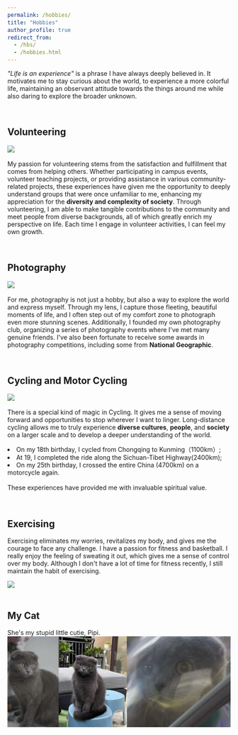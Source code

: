 ```yaml
---
permalink: /hobbies/
title: "Hobbies"
author_profile: true
redirect_from:
  - /hbs/
  - /hobbies.html
---
```


<!-- “人生是一场体验”，是我一直以来都十分相信的一句话。这激励着我对世界始终充满好奇，体验更多彩的人生，既保持对身边事物的观察也勇于去探索更广阔的未至之境。 -->

<p><span style="font-style: italic;">"Life is an experience" </span>is a phrase I have always deeply believed in. It motivates me to stay curious about the world, to experience a more colorful life, maintaining an observant attitude towards the things around me while also daring to explore the broader unknown.</p>

<br>
<div> <!-- Volunteering -->
  <h2 class="archive__item-title" itemprop="headline">Volunteering</h2>
  <img src="../images/hobbies/volunteering/volunteer2.png">
  <!-- 我对志愿服务的热爱源于帮助他人带来的满足感和成就感。无论是参与校园活动、支教项目，还是在各种社区公益中提供帮助，这些经历都给我机会去深入了解一个我原本陌生的群体，让我更加理解和珍惜社会的多样性和复杂性。通过志愿服务，我不仅能够对社区做出实际贡献，还有机会结识来自不同背景的人们，这些都极大地丰富了我的人生视野。每次投身于志愿活动，我都能感受到自己的成长。-->
  <p>My passion for volunteering stems from the satisfaction and fulfillment that comes from helping others. Whether participating in campus events, volunteer teaching projects, or providing assistance in various community-related projects, these experiences have given me the opportunity to deeply understand groups that were once unfamiliar to me, enhancing my appreciation for the <strong>diversity and complexity of society</strong>. Through volunteering, I am able to make tangible contributions to the community and meet people from diverse backgrounds, all of which greatly enrich my perspective on life. Each time I engage in volunteer activities, I can feel my own growth.
  </p>
</div>

<br>
<div> <!-- Technical Art/ Interaction Engineer -->
  <h2 class="archive__item-title" itemprop="headline">Photography</h2>
  <img src="../images/hobbies/photography/photography.png">
  <!-- 摄影对我来说不仅是一种爱好，更是一种探索世界和表达自我的方式。通过镜头，我能捕捉到生活中那些短暂而美好的瞬间，也会为了拍摄到更美好的景色突破自我的安逸圈。此外，我创办了自己的摄影社团，组织了一系列摄影活动，也遇到了许多真诚的朋友。同时我也有幸获得了国家地理在内的一些摄影比赛奖项。-->
  <p>For me, photography is not just a hobby, but also a way to explore the world and express myself. Through my lens, I capture those fleeting, beautiful moments of life, and I often step out of my comfort zone to photograph even more stunning scenes. Additionally, I founded my own photography club, organizing a series of photography events where I've met many genuine friends. I've also been fortunate to receive some awards in photography competitions, including some from <strong>National Geographic</strong>.
  </p>
</div>

<br>
<div> <!-- Cycling and Motor Cycling -->
  <h2 class="archive__item-title" itemprop="headline">Cycling and Motor Cycling</h2>
  <img src="../images/hobbies/cycling/cycling.png">
  <!-- 对我而言，骑行总有着一种特殊的魔力。它给了我一种前进的感觉和在任何我想驻足的地方停留的机会。长途骑行让我能够从更大尺度上真实地感受更加广阔、多元的文化、人群、社会。18岁生日，我从重庆骑行到了昆明，19岁完成了川藏线的骑行，25岁生日骑着摩托车再度横穿了整个中国。这些经历为我提供了宝贵的精神价值。 -->
  <p>There is a special kind of magic in Cycling. It gives me a sense of moving forward and opportunities to stop wherever I want to linger. Long-distance cycling allows me to truly experience <strong>diverse cultures</strong>, <strong>people</strong>, and <strong>society</strong> on a larger scale and to develop a deeper understanding of the world. <li>On my 18th birthday, I cycled from Chongqing to Kunming（1100km）;</li><li>At 19, I completed the ride along the Sichuan-Tibet Highway(2400km);</li><li>On my 25th birthday, I crossed the entire China (4700km) on a motorcycle again.</li>
  <br>These experiences have provided me with invaluable spiritual value.
  </p>
</div>

<br>
<div> <!-- Bodybuilding -->
  <h2 class="archive__item-title" itemprop="headline">Exercising</h2>
  <!-- 运动消除了我的烦恼，使我的身体焕然一新，并给我勇气去应对任何挑战。我热爱健身、篮球。我非常喜欢挥洒汗水的感觉，那给我一种对于自己身体的掌控感。虽然我现在并没有大量的时间用于健身，但我仍然保持着运动的习惯。-->
  <p>Exercising eliminates my worries, revitalizes my body, and gives me the courage to face any challenge. I have a passion for fitness and basketball. I really enjoy the feeling of sweating it out, which gives me a sense of control over my body. Although I don't have a lot of time for fitness recently, I still maintain the habit of exercising.
  </p>
  <img src="../images/500x300.png">
</div>

<br>
<div>
  <h2 class="archive__item-title" itemprop="headline">My Cat</h2>
  <p>She's my stupid little cutie, Pipi.
  <img src="../images/hobbies/cat/cat.png">
  </p>
</div>
